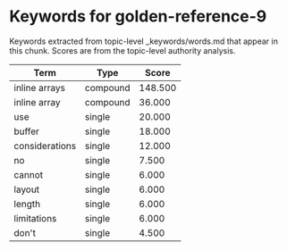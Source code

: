 # Keywords for golden-reference-9

Keywords extracted from topic-level _keywords/words.md that appear in this chunk.
Scores are from the topic-level authority analysis.

| Term | Type | Score |
|------|------|-------|
| inline arrays | compound | 148.500 |
| inline array | compound | 36.000 |
| use | single | 20.000 |
| buffer | single | 18.000 |
| considerations | single | 12.000 |
| no | single | 7.500 |
| cannot | single | 6.000 |
| layout | single | 6.000 |
| length | single | 6.000 |
| limitations | single | 6.000 |
| don't | single | 4.500 |

